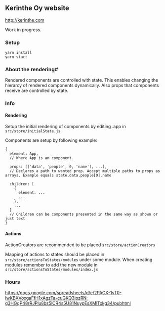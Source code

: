 ## Kerinthe Oy website

http://kerinthe.com

Work in progress.

### Setup
```
yarn install
yarn start
```

### About the rendering#

Rendered components are controlled with state. This enables changing the hierarcy of rendered components dynamically. Also props that components receive are controlled by state.

### Info

#### Rendering
Setup the initial rendering of components by editing .app in  `src/store/initialState.js`

Components are setup by following example:
```
{
  element: App, 
  // Where App is an component.
  
  props: [['data', 'people', 0, 'name'], ...], 
  // Declares a path to wanted prop. Accept multiple paths to props as arrays. Example equals state.data.people[0].name
  
  children: [
    {
      element: ...
      ...
    },
    ...
  ]
  // Children can be components presented in the same way as shown or just text
}
```

#### Actions
ActionCreators are recommended to be placed `src/store/actionCreators`

Mapping of actions to states should be placed in `src/store/actionsToStates/modules` under some module. When creating modules remember to add the new module in `src/store/actionsToStates/modules/index.js`

### Hours

https://docs.google.com/spreadsheets/d/e/2PACX-1vT0-IwKBXVoxgaFfH1xAgzTa-cuGKQ3ipzRN-g3HGqP48rRJPlu8bz5lCR4s5U81NuypEsXMlTxkg34/pubhtml
